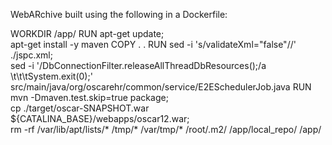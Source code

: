WebARchive built using the following in a Dockerfile:

WORKDIR /app/
RUN apt-get update; \
    apt-get install -y maven
COPY . .
RUN sed -i 's/validateXml="false"//' ./jspc.xml; \
    sed -i '/DbConnectionFilter.releaseAllThreadDbResources();/a \\t\t\tSystem.exit(0);' \
      src/main/java/org/oscarehr/common/service/E2ESchedulerJob.java
RUN mvn -Dmaven.test.skip=true package; \
    cp ./target/oscar-SNAPSHOT.war ${CATALINA_BASE}/webapps/oscar12.war; \
    rm -rf /var/lib/apt/lists/* /tmp/* /var/tmp/* /root/.m2/ /app/local_repo/ /app/
